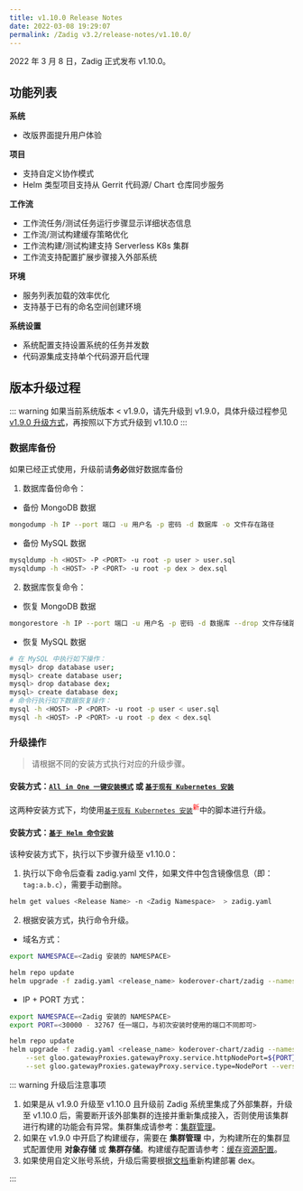 ```yaml
---
title: v1.10.0 Release Notes
date: 2022-03-08 19:29:07
permalink: /Zadig v3.2/release-notes/v1.10.0/
---
```


2022 年 3 月 8 日，Zadig 正式发布 v1.10.0。

## 功能列表

**系统**
- 改版界面提升用户体验

**项目**
- 支持自定义协作模式
- Helm 类型项目支持从 Gerrit 代码源/ Chart 仓库同步服务

**工作流**
- 工作流任务/测试任务运行步骤显示详细状态信息
- 工作流/测试构建缓存策略优化
- 工作流构建/测试构建支持 Serverless K8s 集群
- 工作流支持配置扩展步骤接入外部系统

**环境**
- 服务列表加载的效率优化
- 支持基于已有的命名空间创建环境

**系统设置**
- 系统配置支持设置系统的任务并发数
- 代码源集成支持单个代码源开启代理
## 版本升级过程
::: warning
如果当前系统版本 < v1.9.0，请先升级到 v1.9.0，具体升级过程参见 [v1.9.0 升级方式](/Zadig%20v2.2.0/release-notes/v1.9.0/#版本升级过程)，再按照以下方式升级到 v1.10.0
:::

### 数据库备份
如果已经正式使用，升级前请**务必**做好数据库备份
1. 数据库备份命令：
- 备份 MongoDB 数据
```bash
mongodump -h IP --port 端口 -u 用户名 -p 密码 -d 数据库 -o 文件存在路径
```
- 备份 MySQL 数据
```bash
mysqldump -h <HOST> -P <PORT> -u root -p user > user.sql
mysqldump -h <HOST> -P <PORT> -u root -p dex > dex.sql
```
2. 数据库恢复命令：
- 恢复 MongoDB 数据
```bash
mongorestore -h IP --port 端口 -u 用户名 -p 密码 -d 数据库 --drop 文件存储路径
```
- 恢复 MySQL 数据
```bash
# 在 MySQL 中执行如下操作：
mysql> drop database user;
mysql> create database user;
mysql> drop database dex;
mysql> create database dex;
# 命令行执行如下数据恢复操作：
mysql -h <HOST> -P <PORT> -u root -p user < user.sql
mysql -h <HOST> -P <PORT> -u root -p dex < dex.sql
```

### 升级操作

> 请根据不同的安装方式执行对应的升级步骤。

#### 安装方式：[`All in One 一键安装模式`](/Zadig%20v2.2.0/install/all-in-one/) 或 [`基于现有 Kubernetes 安装`](/Zadig%20v2.2.0/install/install-on-k8s/)

这两种安装方式下，均使用[`基于现有 Kubernetes 安装`](/Zadig%20v2.2.0/install/install-on-k8s/)<sup style='color: red'>新</sup>中的脚本进行升级。

#### 安装方式：[`基于 Helm 命令安装`](/Zadig%20v2.2.0/install/helm-deploy/)
该种安装方式下，执行以下步骤升级至 v1.10.0：

1. 执行以下命令后查看 zadig.yaml 文件，如果文件中包含镜像信息（即：`tag:a.b.c`），需要手动删除。

```bash
helm get values <Release Name> -n <Zadig Namespace>  > zadig.yaml
```

2. 根据安装方式，执行命令升级。

- 域名方式：

```bash
export NAMESPACE=<Zadig 安装的 NAMESPACE>

helm repo update
helm upgrade -f zadig.yaml <release_name> koderover-chart/zadig --namespace ${NAMESPACE} --version=1.10.0
```

- IP + PORT 方式：

```bash
export NAMESPACE=<Zadig 安装的 NAMESPACE>
export PORT=<30000 - 32767 任一端口，与初次安装时使用的端口不同即可>

helm repo update
helm upgrade -f zadig.yaml <release_name> koderover-chart/zadig --namespace ${NAMESPACE} \
    --set gloo.gatewayProxies.gatewayProxy.service.httpNodePort=${PORT} \
    --set gloo.gatewayProxies.gatewayProxy.service.type=NodePort --version=1.10.0
```

::: warning 升级后注意事项

1. 如果是从 v1.9.0 升级至 v1.10.0 且升级前 Zadig 系统里集成了外部集群，升级至 v1.10.0 后，需要断开该外部集群的连接并重新集成接入，否则使用该集群进行构建的功能会有异常。集群集成请参考：[集群管理](/Zadig%20v2.2.0/pages/cluster_manage/)。
2. 如果在 v1.9.0 中开启了构建缓存，需要在 **集群管理** 中，为构建所在的集群显式配置使用 **对象存储** 或 **集群存储**。构建缓存配置请参考：[缓存资源配置](/Zadig%20v2.2.0/pages/cluster_manage/#缓存资源配置)。
3. 如果使用自定义账号系统，升级后需要根据[文档](/Zadig%20v2.2.0/settings/account/custom/)重新构建部署 dex。

:::
